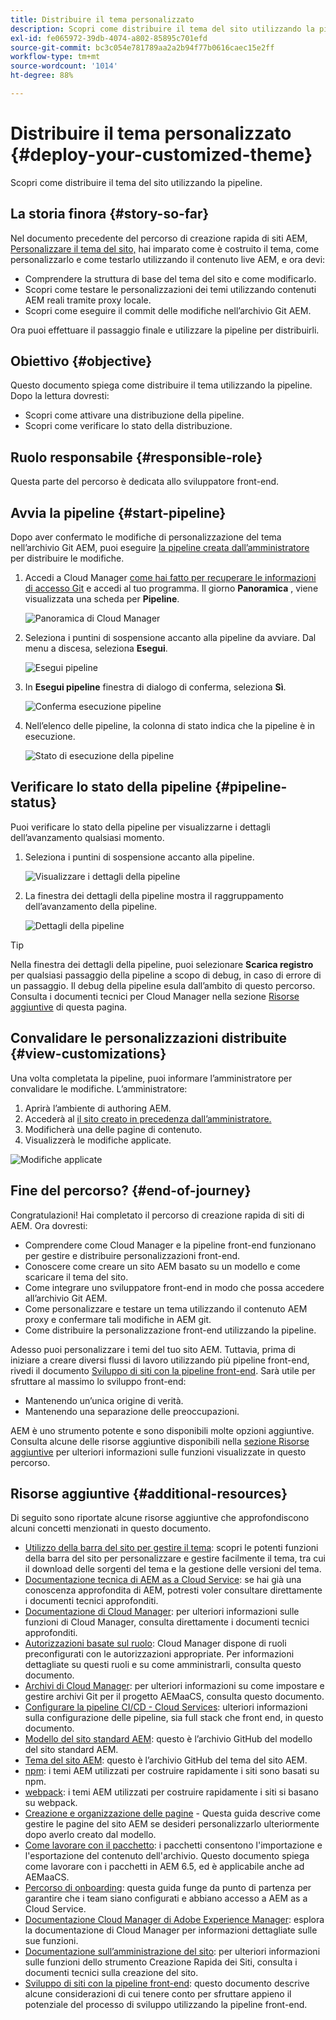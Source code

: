 ```yaml
---
title: Distribuire il tema personalizzato
description: Scopri come distribuire il tema del sito utilizzando la pipeline.
exl-id: fe065972-39db-4074-a802-85895c701efd
source-git-commit: bc3c054e781789aa2a2b94f77b0616caec15e2ff
workflow-type: tm+mt
source-wordcount: '1014'
ht-degree: 88%

---
```


# Distribuire il tema personalizzato {#deploy-your-customized-theme}

Scopri come distribuire il tema del sito utilizzando la pipeline.

## La storia finora {#story-so-far}

Nel documento precedente del percorso di creazione rapida di siti AEM, [Personalizzare il tema del sito,](customize-theme.md) hai imparato come è costruito il tema, come personalizzarlo e come testarlo utilizzando il contenuto live AEM, e ora devi:

* Comprendere la struttura di base del tema del sito e come modificarlo.
* Scopri come testare le personalizzazioni dei temi utilizzando contenuti AEM reali tramite proxy locale.
* Scopri come eseguire il commit delle modifiche nell’archivio Git AEM.

Ora puoi effettuare il passaggio finale e utilizzare la pipeline per distribuirli.

## Obiettivo {#objective}

Questo documento spiega come distribuire il tema utilizzando la pipeline. Dopo la lettura dovresti:

* Scopri come attivare una distribuzione della pipeline.
* Scopri come verificare lo stato della distribuzione.

## Ruolo responsabile {#responsible-role}

Questa parte del percorso è dedicata allo sviluppatore front-end.

## Avvia la pipeline {#start-pipeline}

Dopo aver confermato le modifiche di personalizzazione del tema nell’archivio Git AEM, puoi eseguire [la pipeline creata dall’amministratore](pipeline-setup.md) per distribuire le modifiche.

1. Accedi a Cloud Manager [come hai fatto per recuperare le informazioni di accesso Git](retrieve-access.md) e accedi al tuo programma. Il giorno **Panoramica** , viene visualizzata una scheda per **Pipeline**.

   ![Panoramica di Cloud Manager](assets/cloud-manager-overview.png)

1. Seleziona i puntini di sospensione accanto alla pipeline da avviare. Dal menu a discesa, seleziona **Esegui**.

   ![Esegui pipeline](assets/run-pipeline.png)

1. In **Esegui pipeline** finestra di dialogo di conferma, seleziona **Sì**.

   ![Conferma esecuzione pipeline](assets/pipeline-confirm.png)

1. Nell’elenco delle pipeline, la colonna di stato indica che la pipeline è in esecuzione.

   ![Stato di esecuzione della pipeline](assets/pipeline-running.png)

## Verificare lo stato della pipeline {#pipeline-status}

Puoi verificare lo stato della pipeline per visualizzarne i dettagli dell’avanzamento qualsiasi momento.

1. Seleziona i puntini di sospensione accanto alla pipeline.

   ![Visualizzare i dettagli della pipeline](assets/view-pipeline-details.png)

1. La finestra dei dettagli della pipeline mostra il raggruppamento dell’avanzamento della pipeline.

   ![Dettagli della pipeline](assets/pipeline-details.png)

>[!TIP]
>
>Nella finestra dei dettagli della pipeline, puoi selezionare **Scarica registro** per qualsiasi passaggio della pipeline a scopo di debug, in caso di errore di un passaggio. Il debug della pipeline esula dall’ambito di questo percorso. Consulta i documenti tecnici per Cloud Manager nella sezione [Risorse aggiuntive](#additional-resources) di questa pagina.

## Convalidare le personalizzazioni distribuite {#view-customizations}

Una volta completata la pipeline, puoi informare l’amministratore per convalidare le modifiche. L’amministratore:

1. Aprirà l’ambiente di authoring AEM.
1. Accederà al [il sito creato in precedenza dall’amministratore.](create-site.md)
1. Modificherà una delle pagine di contenuto.
1. Visualizzerà le modifiche applicate.

![Modifiche applicate](assets/changes-applied.png)

## Fine del percorso? {#end-of-journey}

Congratulazioni! Hai completato il percorso di creazione rapida di siti di AEM. Ora dovresti:

* Comprendere come Cloud Manager e la pipeline front-end funzionano per gestire e distribuire personalizzazioni front-end.
* Conoscere come creare un sito AEM basato su un modello e come scaricare il tema del sito.
* Come integrare uno sviluppatore front-end in modo che possa accedere all’archivio Git AEM.
* Come personalizzare e testare un tema utilizzando il contenuto AEM proxy e confermare tali modifiche in AEM git.
* Come distribuire la personalizzazione front-end utilizzando la pipeline.

Adesso puoi personalizzare i temi del tuo sito AEM. Tuttavia, prima di iniziare a creare diversi flussi di lavoro utilizzando più pipeline front-end, rivedi il documento [Sviluppo di siti con la pipeline front-end](/help/implementing/developing/introduction/developing-with-front-end-pipelines.md). Sarà utile per sfruttare al massimo lo sviluppo front-end:

* Mantenendo un’unica origine di verità.
* Mantenendo una separazione delle preoccupazioni.

AEM è uno strumento potente e sono disponibili molte opzioni aggiuntive. Consulta alcune delle risorse aggiuntive disponibili nella [sezione Risorse aggiuntive](#additional-resources) per ulteriori informazioni sulle funzioni visualizzate in questo percorso.

## Risorse aggiuntive {#additional-resources}

Di seguito sono riportate alcune risorse aggiuntive che approfondiscono alcuni concetti menzionati in questo documento.

* [Utilizzo della barra del sito per gestire il tema](/help/sites-cloud/administering/site-creation/site-rail.md): scopri le potenti funzioni della barra del sito per personalizzare e gestire facilmente il tema, tra cui il download delle sorgenti del tema e la gestione delle versioni del tema.
* [Documentazione tecnica di AEM as a Cloud Service](https://experienceleague.adobe.com/docs/experience-manager-cloud-service.html?lang=it): se hai già una conoscenza approfondita di AEM, potresti voler consultare direttamente i documenti tecnici approfonditi.
* [Documentazione di Cloud Manager](https://experienceleague.adobe.com/docs/experience-manager-cloud-service/onboarding/onboarding-concepts/cloud-manager-introduction.html?lang=it): per ulteriori informazioni sulle funzioni di Cloud Manager, consulta direttamente i documenti tecnici approfonditi.
* [Autorizzazioni basate sul ruolo](https://experienceleague.adobe.com/docs/experience-manager-cloud-manager/using/requirements/role-based-permissions.html?lang=it): Cloud Manager dispone di ruoli preconfigurati con le autorizzazioni appropriate. Per informazioni dettagliate su questi ruoli e su come amministrarli, consulta questo documento.
* [Archivi di Cloud Manager](/help/implementing/cloud-manager/managing-code/cloud-manager-repositories.md): per ulteriori informazioni su come impostare e gestire archivi Git per il progetto AEMaaCS, consulta questo documento.
* [Configurare la pipeline CI/CD - Cloud Services](/help/implementing/cloud-manager/configuring-pipelines/introduction-ci-cd-pipelines.md): ulteriori informazioni sulla configurazione delle pipeline, sia full stack che front end, in questo documento.
* [Modello del sito standard AEM](https://github.com/adobe/aem-site-template-standard): questo è l’archivio GitHub del modello del sito standard AEM.
* [Tema del sito AEM](https://github.com/adobe/aem-site-template-standard-theme-e2e): questo è l’archivio GitHub del tema del sito AEM.
* [npm](https://www.npmjs.com): i temi AEM utilizzati per costruire rapidamente i siti sono basati su npm.
* [webpack](https://webpack.js.org): i temi AEM utilizzati per costruire rapidamente i siti si basano su webpack.
* [Creazione e organizzazione delle pagine](/help/sites-cloud/authoring/fundamentals/organizing-pages.md) - Questa guida descrive come gestire le pagine del sito AEM se desideri personalizzarlo ulteriormente dopo averlo creato dal modello.
* [Come lavorare con il pacchetto](/help/implementing/developing/tools/package-manager.md): i pacchetti consentono l&#39;importazione e l&#39;esportazione del contenuto dell&#39;archivio. Questo documento spiega come lavorare con i pacchetti in AEM 6.5, ed è applicabile anche ad AEMaaCS.
* [Percorso di onboarding](/help/journey-onboarding/overview.md): questa guida funge da punto di partenza per garantire che i team siano configurati e abbiano accesso a AEM as a Cloud Service.
* [Documentazione Cloud Manager di Adobe Experience Manager](https://experienceleague.adobe.com/docs/experience-manager-cloud-manager/using/introduction-to-cloud-manager.html?lang=it): esplora la documentazione di Cloud Manager per informazioni dettagliate sulle sue funzioni.
* [Documentazione sull’amministrazione del sito](/help/sites-cloud/administering/site-creation/create-site.md): per ulteriori informazioni sulle funzioni dello strumento Creazione Rapida dei Siti, consulta i documenti tecnici sulla creazione del sito.
* [Sviluppo di siti con la pipeline front-end](/help/implementing/developing/introduction/developing-with-front-end-pipelines.md): questo documento descrive alcune considerazioni di cui tenere conto per sfruttare appieno il potenziale del processo di sviluppo utilizzando la pipeline front-end.
